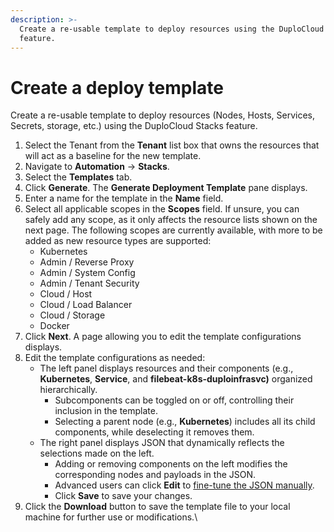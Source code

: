 ```yaml
---
description: >-
  Create a re-usable template to deploy resources using the DuploCloud Stacks
  feature.
---
```


# Create a deploy template

Create a re-usable template to deploy resources (Nodes, Hosts, Services, Secrets, storage, etc.) using the DuploCloud Stacks feature.

1. Select the Tenant from the **Tenant** list box that owns the resources that will act as a baseline for the new template.&#x20;
2. Navigate to **Automation** -> **Stacks**.
3. Select the **Templates** tab.
4. Click **Generate**. The **Generate Deployment Template** pane displays.
5. Enter a name for the template in the **Name** field.
6. Select all applicable scopes in the **Scopes** field. If unsure, you can safely add any scope, as it only affects the resource lists shown on the next page. The following scopes are currently available, with more to be added as new resource types are supported:
   * Kubernetes
   * Admin / Reverse Proxy
   * Admin / System Config
   * Admin / Tenant Security
   * Cloud / Host&#x20;
   * Cloud / Load Balancer
   * Cloud / Storage
   * Docker&#x20;
7. Click **Next**. A page allowing you to edit the template configurations displays.&#x20;
8. Edit the template configurations as needed:
   * The left panel displays resources and their components (e.g., **Kubernetes**, **Service**, and **filebeat-k8s-duploinfrasvc)** organized hierarchically.
     * Subcomponents can be toggled on or off, controlling their inclusion in the template.
     * Selecting a parent node (e.g., **Kubernetes**) includes all its child components, while deselecting it removes them.
   * The right panel displays JSON that dynamically reflects the selections made on the left.
     * Adding or removing components on the left modifies the corresponding nodes and payloads in the JSON.
     * Advanced users can click **Edit** to [fine-tune the JSON manually](customize-deploy-templates.md#customizing-deploy-templates).
     * Click **Save** to save your changes.
9. Click the **Download** button to save the template file to your local machine for further use or modifications.\
